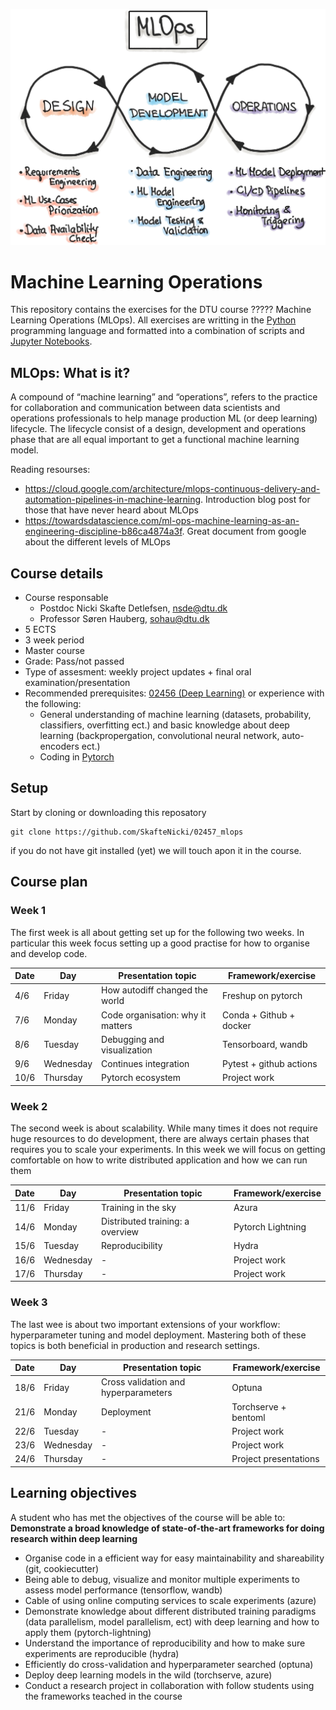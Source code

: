 ![mlops](figures/mlops-loop-en.jpg)

# Machine Learning Operations

This repository contains the exercises for the DTU course ????? Machine Learning Operations (MLOps). 
All exercises are writting in the [Python](https://www.python.org/) programming language and formatted 
into a combination of scripts and [Jupyter Notebooks](https://jupyter.org/). 

## MLOps: What is it?

A compound of “machine learning” and “operations”, refers to the practice for collaboration and communication 
between data scientists and operations professionals to help manage production ML (or deep learning) lifecycle.
The lifecycle consist of a design, development and operations phase that are all equal important to get a
functional machine learning model.

Reading resourses:
* https://cloud.google.com/architecture/mlops-continuous-delivery-and-automation-pipelines-in-machine-learning.
  Introduction blog post for those that have never heard about MLOps
* https://towardsdatascience.com/ml-ops-machine-learning-as-an-engineering-discipline-b86ca4874a3f. Great document
  from google about the different levels of MLOps

## Course details

* Course responsable
    * Postdoc Nicki Skafte Detlefsen, nsde@dtu.dk
    * Professor Søren Hauberg, sohau@dtu.dk
* 5 ECTS
* 3 week period
* Master course
* Grade: Pass/not passed
* Type of assesment: weekly project updates + final oral examination/presentation
* Recommended prerequisites: [02456 (Deep Learning)](https://kurser.dtu.dk/course/2021-2022/02456) or experience
with the following:
    * General understanding of machine learning (datasets, probability, classifiers, overfitting ect.) and 
    basic knowledge about deep learning (backpropergation, convolutional neural network, auto-encoders ect.)
    * Coding in [Pytorch](https://pytorch.org/)

## Setup

Start by cloning or downloading this reposatory
```
git clone https://github.com/SkafteNicki/02457_mlops
```
if you do not have git installed (yet) we will touch apon it in the course.

## Course plan

### Week 1

The first week is all about getting set up for the following two weeks. In particular this week focus setting
up a good practise for how to organise and develop code.

Date | Day       |  Presentation topic                 | Framework/exercise
-----|-----------|-------------------------------------|--------------------------
4/6  | Friday    | How autodiff changed the world      | Freshup on pytorch
7/6  | Monday    | Code organisation: why it matters   | Conda + Github + docker
8/6  | Tuesday   | Debugging and visualization         | Tensorboard, wandb
9/6  | Wednesday | Continues integration               | Pytest + github actions
10/6 | Thursday  | Pytorch ecosystem                   | Project work

### Week 2

The second week is about scalability. While many times it does not require huge resources to do development,
there are always certain phases that requires you to scale your experiments. In this week we will focus on 
getting comfortable on how to write distributed application and how we can run them

Date | Day       | Presentation topic                   | Framework/exercise
-----|-----------|--------------------------------------|-------------------------
11/6 | Friday    | Training in the sky                  | Azura
14/6 | Monday    | Distributed training: a overview     | Pytorch Lightning
15/6 | Tuesday   | Reproducibility                      | Hydra
16/6 | Wednesday | -                                    | Project work
17/6 | Thursday  | -                                    | Project work

### Week 3

The last wee is about two important extensions of your workflow: hyperparameter tuning and model
deployment. Mastering both of these topics is both beneficial in production and research settings.

Date | Day       | Presentation topic                   | Framework/exercise
-----|-----------|--------------------------------------|--------------------
18/6 | Friday    | Cross validation and hyperparameters | Optuna
21/6 | Monday    | Deployment                           | Torchserve + bentoml
22/6 | Tuesday   | -                                    | Project work
23/6 | Wednesday | -                                    | Project work
24/6 | Thursday  | -                                    | Project presentations

## Learning objectives

A student who has met the objectives of the course will be able to:
**Demonstrate a broad knowledge of state-of-the-art frameworks for doing research within deep learning**

* Organise code in a efficient way for easy maintainability and shareability (git, cookiecutter)
* Being able to debug, visualize and monitor multiple experiments to assess model performance (tensorflow, wandb)
* Cable of using online computing services to scale experiments (azure)
* Demonstrate knowledge about different distributed training paradigms (data parallelism, model parallelism, ect) 
with deep learning and how to apply them (pytorch-lightning)
* Understand the importance of reproducibility and how to make sure experiments are reproducible (hydra)
* Efficiently do cross-validation and hyperparameter searched (optuna)
* Deploy deep learning models in the wild (torchserve, azure)
* Conduct a research project in collaboration with follow students using the frameworks teached in the course
